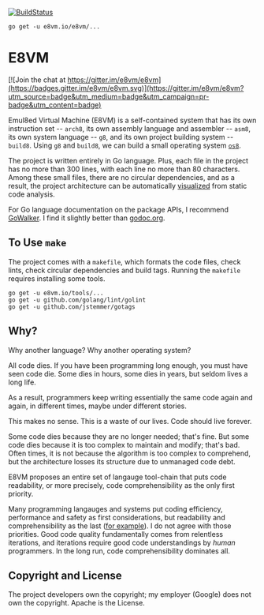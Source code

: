 [![BuildStatus](https://travis-ci.org/e8vm/e8vm.png?branch=master)](https://travis-ci.org/e8vm/e8vm)

```
go get -u e8vm.io/e8vm/...
```

# E8VM

[![Join the chat at https://gitter.im/e8vm/e8vm](https://badges.gitter.im/e8vm/e8vm.svg)](https://gitter.im/e8vm/e8vm?utm_source=badge&utm_medium=badge&utm_campaign=pr-badge&utm_content=badge)

Emul8ed Virtual Machine (E8VM) is a self-contained system that has its
own instruction set -- `arch8`, its own assembly language and
assembler -- `asm8`, its own system language -- `g8`, and its own
project building system -- `build8`. Using `g8` and `build8`, we can
build a small operating system [`os8`](https://github.com/e8vm/os8).

The project is written entirely in Go language. Plus, each file in the
project has no more than 300 lines, with each line no more than 80
characters. Among these small files, there are no circular
dependencies, and as a result, the project architecture can be
automatically [visualized](http://8k.lonnie.io) from static code
analysis.

For Go language documentation on the package APIs, I recommend
[GoWalker](https://gowalker.org/e8vm.io/e8vm). I find it slightly
better than [godoc.org](https://godoc.org/e8vm.io/e8vm).

## To Use `make`

The project comes with a `makefile`, which formats the code files,
check lints, check circular dependencies and build tags. Running the
`makefile` requires installing some tools.

```
go get -u e8vm.io/tools/...
go get -u github.com/golang/lint/golint
go get -u github.com/jstemmer/gotags
```

## Why?

Why another language? Why another operating system?

All code dies. If you have been programming long enough, you must have
seen code die. Some dies in hours, some dies in years, but seldom
lives a long life.

As a result, programmers keep writing essentially the same code again
and again, in different times, maybe under different stories.

This makes no sense. This is a waste of our lives. Code should live
forever.

Some code dies because they are no longer needed; that's fine. But
some code dies because it is too complex to maintain and modify;
that's bad. Often times, it is not because the algorithm is too
complex to comprehend, but the architecture losses its structure due
to unmanaged code debt.

E8VM proposes an entire set of langauge tool-chain that puts code
readability, or more precisely, code comprehensibility as the only
first priority.

Many programming langauges and systems put coding efficiency,
performance and safety as first considerations, but readability and
comprehensibility as the last 
([for example](http://andrewkelley.me/post/intro-to-zig.html)). 
I do not agree with those priorities. Good code quality fundamentally
comes from relentless iterations, and iterations require good code
understandings by *human* programmers. In the long run, code
comprehensibility dominates all.

## Copyright and License

The project developers own the copyright; my employer (Google) does
not own the copyright. Apache is the License.
